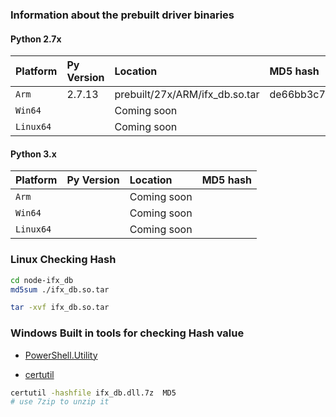 

### Information about the prebuilt driver binaries

#### Python 2.7x 
| **Platform** | **Py Version** |          **Location**             | **MD5 hash**
|:-------------|:---------------|:----------------------------------|:----------------------------------------
| `Arm`        |   2.7.13       | prebuilt/27x/ARM/ifx_db.so.tar    | de66bb3c74412d45156a61854b600c5f
| `Win64`      |                |      Coming soon                  |
| `Linux64`    |                |      Coming soon                  |


#### Python 3.x 
| **Platform** | **Py Version** |          **Location**             | **MD5 hash**
|:-------------|:---------------|:----------------------------------|:----------------------------------------
| `Arm`        |                |     Coming soon                   | 
| `Win64`      |                |     Coming soon                   |
| `Linux64`    |                |     Coming soon                   |



###  Linux Checking Hash
```bash
cd node-ifx_db
md5sum ./ifx_db.so.tar

tar -xvf ifx_db.so.tar
```


### Windows Built in tools for checking Hash value
* [PowerShell.Utility](https://docs.microsoft.com/en-us/powershell/module/Microsoft.PowerShell.Utility/Get-FileHash?view=powershell-5.1)

* [certutil](https://technet.microsoft.com/library/cc732443.aspx)
```bash
certutil -hashfile ifx_db.dll.7z  MD5
# use 7zip to unzip it 
```

